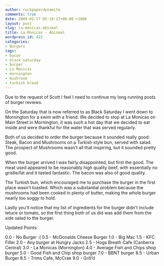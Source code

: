 ```yaml
---
author: rockpaperdynamite
comments: true
date: 2009-02-17 05:10:17+00:00 +1000
layout: post
slug: la-monicas-abismal
title: La Monicas - Abismal
wordpress_id: 423
categories:
- Burgers
tags:
- bacon
- black saturday
- burger
- La Monicas
- mornington
- mushroom
- turkish bread
---
```


Due to the request of Scott I feel I need to continue my long running posts of burger reviews.

On the Saturday that is now referred to as Black Saturday I went down to Mornington for a swim with a friend. We decided to stop at La Monicas on Main Street in Mornington, it was such a hot day that we decided to eat inside and were thankful for the water that was served regularly.

Both of us decided to order the burger because it sounded really good: Steak, Bacon and Mushrooms on a Turkish style bun, served with salad. The prospect of Mushrooms wasn't all that inspiring, but it sounded pretty good.

When the burger arrived I was fairly disappointed, but first the good. The meat used appeared to be reasonably high quality beef, with essentially no gristle/fat and it tasted fantastic. The bacon was also of good quality.

The Turkish bun, which encouraged me to purchase the burger in the first place wasn't toasted. Which was a substantial problem because the mushrooms had been cooked in plenty of butter, making the whole burger nearly too soggy to hold.

Lastly you'll notice that my list of ingredients for the burger didn't include letuce or tomato, so the first thing both of us did was add them from the side salad to the burger.

Updated Points:

0.0 - No Burger :(
0.5 - McDonalds Cheese Burger
1.0 - Big Mac
1.5 - KFC Filler
2.0 - Any burger at Hungry Jacks
2.5 - Hogs Breath Cafe (Canberra Central)
3.0 - La Monicas (Mornington)
4.0 - Average Fish and Chips shop burger
5.0 - Good Fish and Chip shop burger
7.0 - BBNT burger
8.5 - Urban Burger
8.5 - Trims  Cafe, McCrae
9.0 - Grill’d
